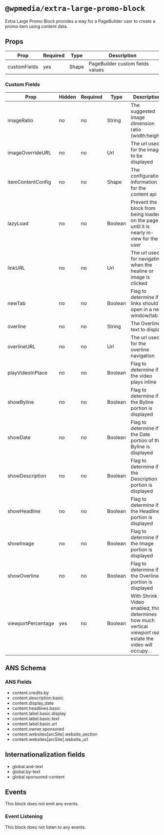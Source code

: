 # `@wpmedia/extra-large-promo-block`

Extra Large Promo Block provides a way for a PageBuilder user to create a promo item using content data.

## Props

| **Prop**     | **Required** | **Type** | **Description**                  |
| ------------ | ------------ | -------- | -------------------------------- |
| customFields | yes          | Shape    | PageBuilder custom fields values |

### Custom Fields

| **Prop**           | **Hidden** | **Required** | **Type** | **Description**                                                                                          |
| ------------------ | ---------- | ------------ | -------- | -------------------------------------------------------------------------------------------------------- |
| imageRatio         | no         | no           | String   | The suggested image dimension ratio (width:height)                                                       |
| imageOverrideURL   | no         | no           | Url      | The url used for the image to be displayed                                                               |
| itemContentConfig  | no         | no           | Shape    | The configuration information for the content api                                                        |
| lazyLoad           | no         | no           | Boolean  | Prevent the block from being loaded on the page until it is nearly in-view for the user                  |
| linkURL            | no         | no           | Url      | The url used for navigating when the healine or image is clicked                                         |
| newTab             | no         | no           | Boolean  | Flag to determine if links should open in a new window/tab                                               |
| overline           | no         | no           | String   | The Overline text to display                                                                             |
| overlineURL        | no         | no           | Url      | The url used for the overline navigation                                                                 |
| playVideoInPlace   | no         | no           | Boolean  | Flag to determine if the video plays inline                                                              |
| showByline         | no         | no           | Boolean  | Flag to determine if the Byline portion is displayed                                                     |
| showDate           | no         | no           | Boolean  | Flag to determine if the Date portion of the Byline is displayed                                         |
| showDescription    | no         | no           | Boolean  | Flag to determine if the Description portion is displayed                                                |
| showHeadline       | no         | no           | Boolean  | Flag to determine if the Headline portion is displayed                                                   |
| showImage          | no         | no           | Boolean  | Flag to determine if the Image portion is displayed                                                      |
| showOverline       | no         | no           | Boolean  | Flag to determine if the Overline portion is displayed                                                   |
| viewportPercentage | yes        | no           | Boolean  | With Shrink Video enabled, this determines how much vertical viewport real estate the video will occupy. |

## ANS Schema

### ANS Fields

- content.credits.by
- content.description.basic
- content.display_date
- content.headlines.basic
- content.label.basic.display
- content.label.basic.text
- content.label.basic.url
- content.owner.sponsored
- content.websites[arcSite].website_section
- content.websites[arcSite].website_url

## Internationalization fields

- global.and-text
- global.by-text
- global.sponsored-content

## Events

This block does not emit any events.

### Event Listening

This block does not listen to any events.
